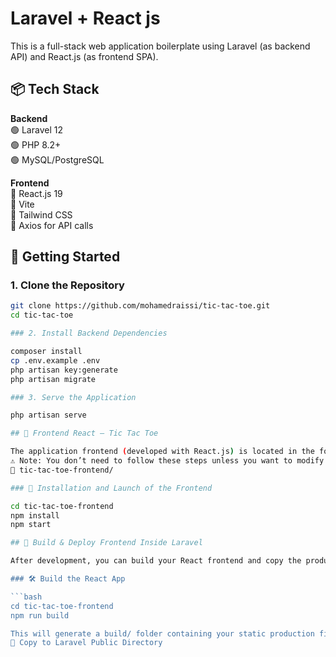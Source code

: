 # Laravel + React js
This is a full-stack web application boilerplate using Laravel (as backend API) and React.js (as frontend SPA).

## 📦 Tech Stack

**Backend**  
🟢 Laravel 12  
🟢 PHP 8.2+  
🟢 MySQL/PostgreSQL  

**Frontend**  
🔵 React.js 19  
🔵 Vite  
🔵 Tailwind CSS  
🔵 Axios for API calls  
## 🚀 Getting Started

### 1. Clone the Repository
```bash
git clone https://github.com/mohamedraissi/tic-tac-toe.git
cd tic-tac-toe

### 2. Install Backend Dependencies

composer install
cp .env.example .env
php artisan key:generate
php artisan migrate

### 3. Serve the Application

php artisan serve

## 🎯 Frontend React – Tic Tac Toe

The application frontend (developed with React.js) is located in the folder:
⚠️ Note: You don’t need to follow these steps unless you want to modify the React frontend
📁 tic-tac-toe-frontend/

### 🔧 Installation and Launch of the Frontend

cd tic-tac-toe-frontend
npm install
npm start

## 🚀 Build & Deploy Frontend Inside Laravel

After development, you can build your React frontend and copy the production files inside your Laravel app's public directory (e.g., public/elifiwes):

### 🛠 Build the React App

```bash
cd tic-tac-toe-frontend
npm run build

This will generate a build/ folder containing your static production files.
📁 Copy to Laravel Public Directory
